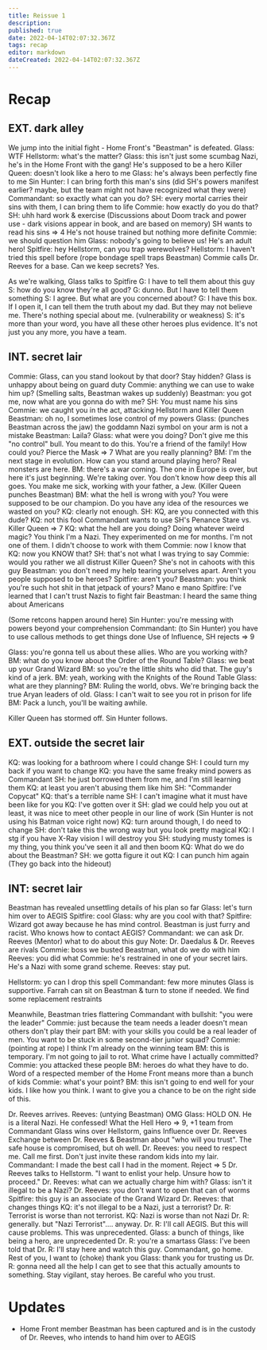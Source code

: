 ```yaml
---
title: Reissue 1
description: 
published: true
date: 2022-04-14T02:07:32.367Z
tags: recap
editor: markdown
dateCreated: 2022-04-14T02:07:32.367Z
---
```


# Recap

## EXT. dark alley

We jump into the initial fight - Home Front's "Beastman" is defeated.
Glass: WTF
Hellstorm: what's the matter?
Glass: this isn't just some scumbag Nazi, he's in the Home Front with the gang! He's supposed to be a hero
Killer Queen: doesn't look like a hero to me
Glass: he's always been perfectly fine to me
Sin Hunter: I can bring forth this man's sins
(did SH's powers manifest earlier? maybe, but the team might not have recognized what they were)
Commandant: so exactly what can you do?
SH: every mortal carries their sins with them, I can bring them to life
Commie: how exactly do you do that?
SH: uhh hard work & exercise
(Discussions about Doom track and power use - dark visions appear in book, and are based on memory)
SH wants to read his sins => 4
He's not house trained but nothing more definite
Commie: we should question him
Glass: nobody's going to believe us! He's an adult hero!
Spitfire: hey Hellstorm, can you trap werewolves?
Hellstorm: I haven't tried this spell before
(rope bondage spell traps Beastman)
Commie calls Dr. Reeves for a base. Can we keep secrets? Yes.

As we're walking, Glass talks to Spitfire
G: I have to tell them about this guy
S: how do you know they're all good?
G: dunno. But I have to tell them something
S: I agree. But what are you concerned about?
G: I have this box. If I open it, I can tell them the truth about my dad. But they may not believe me. There's nothing special about me.
(vulnerability or weakness)
S: it's more than your word, you have all these other heroes plus evidence. It's not just you any more, you have a team.

## INT. secret lair

Commie: Glass, can you stand lookout by that door? Stay hidden?
Glass is unhappy about being on guard duty
Commie: anything we can use to wake him up?
(Smelling salts, Beastman wakes up suddenly)
Beastman: you got me, now what are you gonna do with me?
SH: You must name his sins
Commie: we caught you in the act, attacking Hellstorm and Killer Queen
Beastman: oh no, I sometimes lose control of my powers
Glass: (punches Beastman across the jaw) the goddamn Nazi symbol on your arm is not a mistake
Beastman: Laila?
Glass: what were you doing? Don't give me this "no control" bull. You meant to do this. You're a friend of the family! How could you?
Pierce the Mask => 7
What are you really planning?
BM: I'm the next stage in evolution. How can you stand around playing hero? Real monsters are here.
BM: there's a war coming. The one in Europe is over, but here it's just beginning. We're taking over. You don't know how deep this all goes. You make me sick, working with your father, a Jew.
(Killer Queen punches Beastman)
BM: what the hell is wrong with you? You were supposed to be our champion. Do you have any idea of the resources we wasted on you?
KQ: clearly not enough.
SH: KQ, are you connected with this dude?
KQ: not this fool
Commandant wants to use SH's Penance Stare vs. Killer Queen => 7
KQ: what the hell are you doing? Doing whatever weird magic? You think I'm a Nazi. They experimented on me for months. I'm not one of them. I didn't choose to work with them
Commie: now I know that
KQ: now you KNOW that?
SH: that's not what I was trying to say
Commie: would you rather we all distrust Killer Queen? She's not in cahoots with this guy
Beastman: you don't need my help tearing yourselves apart. Aren't you people supposed to be heroes?
Spitfire: aren't you?
Beastman: you think you're such hot shit in that jetpack of yours? Mano e mano
Spitfire: I've learned that I can't trust Nazis to fight fair
Beastman: I heard the same thing about Americans

(Some retcons happen around here)
Sin Hunter: you're messing with powers beyond your comprehension
Commandant: (to Sin Hunter) you have to use callous methods to get things done
Use of Influence, SH rejects => 9

Glass: you're gonna tell us about these allies. Who are you working with?
BM: what do you know about the Order of the Round Table?
Glass: we beat up your Grand Wizard
BM: so you're the little shits who did that. The guy's kind of a jerk.
BM: yeah, working with the Knights of the Round Table
Glass: what are they planning?
BM: Ruling the world, obvs. We're bringing back the true Aryan leaders of old.
Glass: I can't wait to see you rot in prison for life
BM: Pack a lunch, you'll be waiting awhile.

Killer Queen has stormed off. Sin Hunter follows.

## EXT. outside the secret lair

KQ: was looking for a bathroom where I could change
SH: I could turn my back if you want to change
KQ: you have the same freaky mind powers as Commandant
SH: he just borrowed them from me, and I'm still learning them
KQ: at least you aren't abusing them like him
SH: "Commander Copycat"
KQ: that's a terrible name
SH: I can't imagine what it must have been like for you
KQ: I've gotten over it
SH: glad we could help you out at least, it was nice to meet other people in our line of work
(Sin Hunter is not using his Batman voice right now)
KQ: turn around though, I do need to change
SH: don't take this the wrong way but you look pretty magical
KQ: I stg if you have X-Ray vision I will destroy you
SH: studying musty tomes is my thing, you think you've seen it all and then boom
KQ: What do we do about the Beastman?
SH: we gotta figure it out
KQ: I can punch him again
(They go back into the hideout)

## INT: secret lair

Beastman has revealed unsettling details of his plan so far
Glass: let's turn him over to AEGIS
Spitfire: cool
Glass: why are you cool with that?
Spitfire: Wizard got away because he has mind control. Beastman is just furry and racist.
Who knows how to contact AEGIS?
Commandant: we can ask Dr. Reeves (Mentor) what to do about this guy
Note: Dr. Daedalus & Dr. Reeves are rivals
Commie: boss we busted Beastman, what do we do with him
Reeves: you did what
Commie: he's restrained in one of your secret lairs. He's a Nazi with some grand scheme.
Reeves: stay put.

Hellstorm: yo can I drop this spell
Commandant: few more minutes
Glass is supportive. Farrah can sit on Beastman & turn to stone if needed.
We find some replacement restraints

Meanwhile, Beastman tries flattering Commandant with bullshit: "you were the leader"
Commie: just because the team needs a leader doesn't mean others don't play their part
BM: with your skills you could be a real leader of men. You want to be stuck in some second-tier junior squad?
Commie: (pointing at rope) I think I'm already on the winning team
BM: this is temporary. I'm not going to jail to rot. What crime have I actually committed?
Commie: you attacked these people
BM: heroes do what they have to do. Word of a respected member of the Home Front means more than a bunch of kids
Commie: what's your point?
BM: this isn't going to end well for your kids. I like how you think. I want to give you a chance to be on the right side of this.

Dr. Reeves arrives.
Reeves: (untying Beastman) OMG
Glass: HOLD ON. He is a literal Nazi. He confessed!
What the Hell Hero => 9, +1 team from Commandant
Glass wins over Hellstorm, gains Influence over Dr. Reeves
Exchange between Dr. Reeves & Beastman about "who will you trust".
The safe house is compromised, but oh well.
Dr. Reeves: you need to respect me. Call me first. Don't just invite these random kids into my lair.
Commandant: I made the best call I had in the moment.
Reject => 5
Dr. Reeves talks to Hellstorm. "I want to enlist your help. Unsure how to proceed."
Dr. Reeves: what can we actually charge him with?
Glass: isn't it illegal to be a Nazi?
Dr. Reeves: you don't want to open that can of worms
Spitfire: this guy is an associate of the Grand Wizard
Dr. Reeves: that changes things
KQ: it's not illegal to be a Nazi, just a terrorist?
Dr. R: Terrorist is worse than not terrorist.
KQ: Nazi is worse than not Nazi
Dr. R: generally. but "Nazi Terrorist".... anyway.
Dr. R: I'll call AEGIS. But this will cause problems. This was unprecedented.
Glass: a bunch of things, like being a hero, are unprecedented
Dr. R: you're a smartass
Glass: I've been told that
Dr. R: I'll stay here and watch this guy. Commandant, go home. Rest of you, I want to (choke) thank you
Glass: thank you for trusting us
Dr. R: gonna need all the help I can get to see that this actually amounts to something. Stay vigilant, stay heroes. Be careful who you trust.

# Updates

* Home Front member Beastman has been captured and is in the custody of Dr. Reeves, who intends to hand him over to AEGIS
